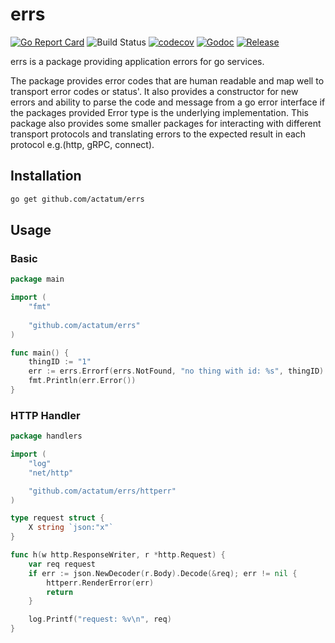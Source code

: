 # errs

[![Go Report Card](https://goreportcard.com/badge/actatum/errs)](https://goreportcard.com/report/actatum/errs)
![Build Status](https://github.com/actatum/errs/actions/workflows/main.yaml/badge.svg)
[![codecov](https://codecov.io/gh/actatum/errs/branch/main/graph/badge.svg)](https://codecov.io/gh/actatum/errs)
[![Godoc](http://img.shields.io/badge/godoc-reference-blue.svg?style=flat)](https://godoc.org/github.com/actatum/errs)
[![Release](https://img.shields.io/github/release/actatum/errs.svg)](https://github.com/actatum/errs/releases/latest)

errs is a package providing application errors for go services.

The package provides error codes that are human readable and map well to transport error codes or status'. 
It also provides a constructor for new errors and ability to parse the code and message from a go error interface if the packages
provided Error type is the underlying implementation. This package also provides some smaller packages for interacting with different
transport protocols and translating errors to the expected result in each protocol e.g.(http, gRPC, connect).

## Installation

```bash
go get github.com/actatum/errs
```

## Usage

### Basic

```go
package main

import (
    "fmt"
    
    "github.com/actatum/errs"
)

func main() {
    thingID := "1"
    err := errs.Errorf(errs.NotFound, "no thing with id: %s", thingID)
    fmt.Println(err.Error())
}
```

### HTTP Handler
```go
package handlers

import (
    "log"
    "net/http"

    "github.com/actatum/errs/httperr"
)

type request struct {
    X string `json:"x"`
}

func h(w http.ResponseWriter, r *http.Request) {
    var req request
    if err := json.NewDecoder(r.Body).Decode(&req); err != nil {
        httperr.RenderError(err)
        return
    }

    log.Printf("request: %v\n", req)
}
```